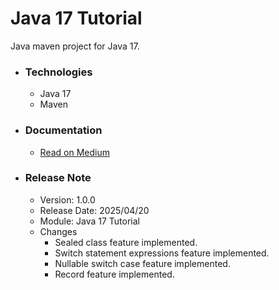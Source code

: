 # Java 17 Tutorial
Java maven project for Java 17.

* ### Technologies
    * Java 17
    * Maven

* ### Documentation
    * [Read on Medium](https://sachithariyathilaka.medium.com/java-17-297f34acfb1d)

* ### Release Note

    * Version: 1.0.0
    * Release Date: 2025/04/20
    * Module: Java 17 Tutorial
    * Changes
        * Sealed class feature implemented.
        * Switch statement expressions feature implemented.
        * Nullable switch case feature implemented.
        * Record feature implemented.
